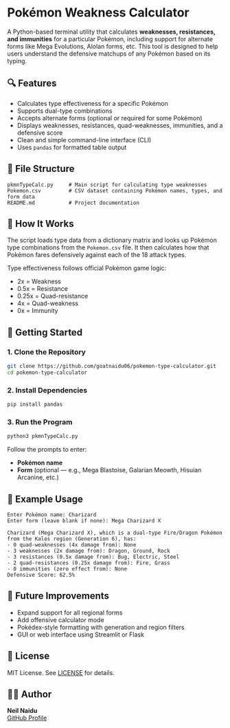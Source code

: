 # Pokémon Weakness Calculator

A Python-based terminal utility that calculates **weaknesses, resistances, and immunities** for a particular Pokémon, including support for alternate forms like Mega Evolutions, Alolan forms, etc. This tool is designed to help users understand the defensive matchups of any Pokémon based on its typing.

## 🔍 Features

- Calculates type effectiveness for a specific Pokémon
- Supports dual-type combinations
- Accepts alternate forms (optional or required for some Pokémon)
- Displays weaknesses, resistances, quad-weaknesses, immunities, and a defensive score
- Clean and simple command-line interface (CLI)
- Uses `pandas` for formatted table output

## 📁 File Structure

```
pkmnTypeCalc.py     # Main script for calculating type weaknesses  
Pokemon.csv         # CSV dataset containing Pokémon names, types, and form data  
README.md           # Project documentation  
```

## 🧠 How It Works

The script loads type data from a dictionary matrix and looks up Pokémon type combinations from the `Pokemon.csv` file. It then calculates how that Pokémon fares defensively against each of the 18 attack types.

Type effectiveness follows official Pokémon game logic:

- 2x = Weakness  
- 0.5x = Resistance  
- 0.25x = Quad-resistance  
- 4x = Quad-weakness  
- 0x = Immunity  

## 🚀 Getting Started

### 1. Clone the Repository

```bash
git clone https://github.com/goatnaidu06/pokemon-type-calculator.git  
cd pokemon-type-calculator  
```

### 2. Install Dependencies

```bash
pip install pandas  
```

### 3. Run the Program

```bash
python3 pkmnTypeCalc.py  
```

Follow the prompts to enter:
- **Pokémon name**
- **Form** (optional — e.g., Mega Blastoise, Galarian Meowth, Hisuian Arcanine, etc.)

## 📝 Example Usage

```
Enter Pokémon name: Charizard  
Enter form (leave blank if none): Mega Charizard X  

Charizard (Mega Charizard X), which is a dual-type Fire/Dragon Pokémon from the Kalos region (Generation 6), has:
- 0 quad-weaknesses (4x damage from): None  
- 3 weaknesses (2x damage from): Dragon, Ground, Rock  
- 3 resistances (0.5x damage from): Bug, Electric, Steel  
- 2 quad-resistances (0.25x damage from): Fire, Grass  
- 0 immunities (zero effect from): None  
Defensive Score: 62.5%
```

## 🎯 Future Improvements

- Expand support for all regional forms
- Add offensive calculator mode
- Pokédex-style formatting with generation and region filters
- GUI or web interface using Streamlit or Flask

## 📜 License

MIT License. See [LICENSE](LICENSE) for details.

## 👨‍💻 Author

**Neil Naidu**  
[GitHub Profile](https://github.com/goatnaidu06)

